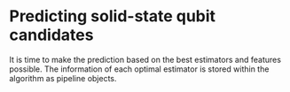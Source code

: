 # Predicting solid-state qubit candidates

It is time to make the prediction based on the best estimators and features possible. The information of each optimal estimator is stored within the algorithm as pipeline objects. 
